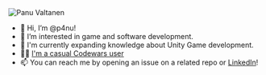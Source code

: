 <picture>
  <source media="(prefers-color-scheme: dark)" srcset="https://user-images.githubusercontent.com/28947061/170884178-4dc66fcc-b02b-4fb1-8f3b-05815af3d6d2.png" />
  <img alt="Panu Valtanen" src="https://user-images.githubusercontent.com/28947061/170884199-a1ba5e08-25cf-411d-b7b1-93858c6e6d8b.png" />
</picture>

- 👋 Hi, I’m @p4nu!
- 👀 I’m interested in game and software development.
- 🌱 I'm currently expanding knowledge about Unity Game development.
- 👩‍💻 [I'm a casual Codewars user](https://www.codewars.com/users/p4nu)
- 📫 You can reach me by opening an issue on a related repo or [LinkedIn](https://www.linkedin.com/in/panu-valtanen/)! 

<!---
p4nu/p4nu is a ✨ special ✨ repository because its `README.md` (this file) appears on your GitHub profile.
You can click the Preview link to take a look at your changes.
--->
